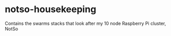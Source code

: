 # notso-housekeeping
Contains the swarms stacks that look after my 10 node Raspberry Pi cluster, NotSo
